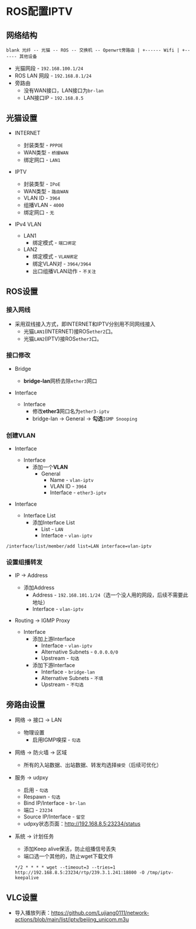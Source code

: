 # ROS配置IPTV

## 网络结构

`blank
光纤 -- 光猫 -- ROS -- 交换机 -- Openwrt旁路由
                        |
                        +------ Wifi
                        |
                        +------ 其他设备
`

+ 光猫网段 - `192.168.100.1/24`
+ ROS LAN 网段 - `192.168.8.1/24`
+ 旁路由
  + 没有WAN接口，LAN接口为`br-lan`
  + LAN接口IP - `192.168.8.5`

## 光猫设置

+ INTERNET
  + 封装类型 - `PPPOE`
  + WAN类型 - `桥接WAN`
  + 绑定网口 - `LAN1`

+ IPTV
  + 封装类型 - `IPoE`
  + WAN类型 - `路由WAN`
  + VLAN ID - `3964`
  + 组播VLAN - `4000`
  + 绑定网口 - `无`

+ IPv4 VLAN
  + LAN1
    + 绑定模式 - `端口绑定`
  + LAN2
    + 绑定模式 - `VLAN绑定`
    + 绑定VLAN对 - `3964/3964`
    + 出口组播VLAN动作 - `不关注`

## ROS设置

### 接入网线

+ 采用双线接入方式，即INTERNET和IPTV分别用不同网线接入
  + 光猫`LAN1`(INTERNET)接ROS`ether2`口。
  + 光猫`LAN2`(IPTV)接ROS`ether3`口。

### 接口修改

+ Bridge
  + **bridge-lan**网桥去除`ether3`网口

+ Interface
  + Interface
    + 修改**ether3**网口名为`ether3-iptv`
    + bridge-lan -> General -> **勾选**`IGMP Snooping`

### 创建VLAN

+ Interface
  + Interface
    + 添加一个**VLAN**
      + General
        + Name - `vlan-iptv`
        + VLAN ID - `3964`
        + Interface - `ether3-iptv`

+ Interface
  + Interface List
    + 添加Interface List
      + List - `LAN`
      + Interface - `vlan-iptv`

```shell
/interface/list/member/add list=LAN interface=vlan-iptv
```

### 设置组播转发

+ IP -> Address
  + 添加Address
    + Address - `192.168.101.1/24`（选一个没人用的网段，后续不需要此地址）
    + Interface - `vlan-iptv`

+ Routing -> IGMP Proxy
  + Interface
    + 添加上游Interface
      + Interface - `vlan-iptv`
      + Alternative Subnets - `0.0.0.0/0`
      + Upstream - `勾选`
    + 添加下游Interface
      + Interface - `bridge-lan`
      + Alternative Subnets - `不填`
      + Upstream - `不勾选`

## 旁路由设置

+ 网络 -> 接口 -> LAN
  + 物理设置
    + 启用IGMP嗅探 - `勾选`

+ 网络 -> 防火墙 -> 区域
  + 所有的入站数据、出站数据、转发均选择`接受`（后续可优化）

+ 服务 -> udpxy
  + 启用 - `勾选`
  + Respawn - `勾选`
  + Bind IP/Interface - `br-lan`
  + 端口 - `23234`
  + Source IP/Interface - `留空`
  + udpxy状态页面：<http://192.168.8.5:23234/status>

+ 系统 -> 计划任务
  + 添加Keep alive保活，防止组播信号丢失
  + 端口选一个其他的，防止wget下载文件

  ```shell
  */2 * * * * wget --timeout=3 --tries=1 http://192.168.8.5:23234/rtp/239.3.1.241:18800 -O /tmp/iptv-keepalive
  ```

## VLC设置

+ 导入播放列表：<https://github.com/Lujiang0111/network-actions/blob/main/list/iptv/beijing_unicom.m3u>
